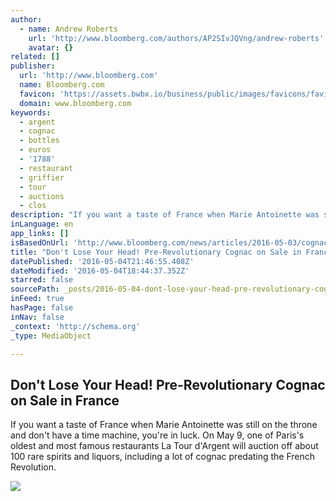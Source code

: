 ```yaml
---
author:
  - name: Andrew Roberts
    url: 'http://www.bloomberg.com/authors/AP2SIvJQVng/andrew-roberts'
    avatar: {}
related: []
publisher:
  url: 'http://www.bloomberg.com'
  name: Bloomberg.com
  favicon: 'https://assets.bwbx.io/business/public/images/favicons/favicon-32x32-d2b81a9373.png'
  domain: www.bloomberg.com
keywords:
  - argent
  - cognac
  - bottles
  - euros
  - '1788'
  - restaurant
  - griffier
  - tour
  - auctions
  - clos
description: "If you want a taste of France when Marie Antoinette was still on the throne and don't have a time machine, you're in luck. On May 9, one of Paris's oldest and most famous restaurants La Tour d'Argent will auction off about 100 rare spirits and liquors, including a lot of cognac predating the French Revolution."
inLanguage: en
app_links: []
isBasedOnUrl: 'http://www.bloomberg.com/news/articles/2016-05-03/cognac-from-1788-to-go-on-sale-in-la-tour-d-argent-paris-auction'
title: "Don't Lose Your Head! Pre-Revolutionary Cognac on Sale in France"
datePublished: '2016-05-04T21:46:55.408Z'
dateModified: '2016-05-04T18:44:37.352Z'
starred: false
sourcePath: _posts/2016-05-04-dont-lose-your-head-pre-revolutionary-cognac-on-sale-in-fr.md
inFeed: true
hasPage: false
inNav: false
_context: 'http://schema.org'
_type: MediaObject

---
```

<article style=""><h1>Don't Lose Your Head! Pre-Revolutionary Cognac on Sale in France</h1><p>If you want a taste of France when Marie Antoinette was still on the throne and don't have a time machine, you're in luck. On May 9, one of Paris's oldest and most famous restaurants La Tour d'Argent will auction off about 100 rare spirits and liquors, including a lot of cognac predating the French Revolution.</p><img src="https://assets.bwbx.io/images/iLzOjpZRzAtk/v1/-1x-1.jpg" /></article>